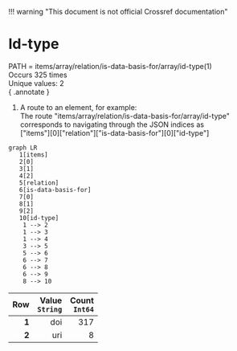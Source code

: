 !!! warning "This document is not official Crossref documentation"
# Id-type
PATH = items/array/relation/is-data-basis-for/array/id-type(1)  
Occurs 325 times  
Unique values: 2  
{ .annotate }

1. A route to an element, for example:  
   The route "items/array/relation/is-data-basis-for/array/id-type" corresponds to navigating through the JSON indices as  
   ["items"][0]["relation"]["is-data-basis-for"][0]["id-type"]  

```mermaid
graph LR
   1[items]
   2[0]
   3[1]
   4[2]
   5[relation]
   6[is-data-basis-for]
   7[0]
   8[1]
   9[2]
   10[id-type]
    1 --> 2
    1 --> 3
    1 --> 4
    3 --> 5
    5 --> 6
    6 --> 7
    6 --> 8
    6 --> 9
    8 --> 10
```

| **Row** | **Value**<br>`String` | **Count**<br>`Int64` |
|--------:|----------------------:|---------------------:|
| **1**   | doi                   | 317                  |
| **2**   | uri                   | 8                    |

